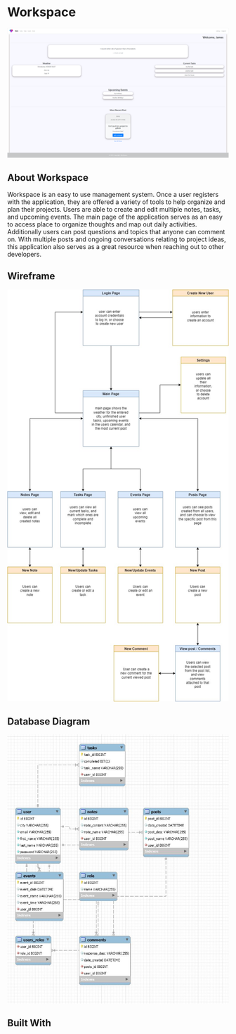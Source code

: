 # Workspace
![alt_text](./images/Workspace-HomePageScreenShot.png)
## About Workspace
Workspace is an easy to use management system. Once a user registers with the application, they are offered a variety of tools to help organize and plan their projects. Users are able to create and edit multiple notes, tasks, and upcoming events. The main page of the application serves as an easy to access place to organize thoughts and map out daily activities. Additionally users can post questions and topics that anyone can comment on. With multiple posts and ongoing conversations relating to project ideas, this application also serves as a great resource when reaching out to other developers.
## Wireframe
![alt_text](./images/Capstone_Wireframe.jpg)
## Database Diagram
![alt_text](./images/Workspace_Database_Diagram.JPG)
## Built With